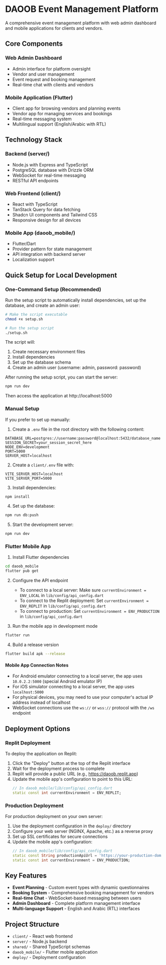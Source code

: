 # DAOOB Event Management Platform

A comprehensive event management platform with web admin dashboard and mobile applications for clients and vendors.

## Core Components

### Web Admin Dashboard
- Admin interface for platform oversight
- Vendor and user management
- Event request and booking management 
- Real-time chat with clients and vendors

### Mobile Application (Flutter)
- Client app for browsing vendors and planning events
- Vendor app for managing services and bookings
- Real-time messaging system
- Multilingual support (English/Arabic with RTL)

## Technology Stack

### Backend (server/)
- Node.js with Express and TypeScript
- PostgreSQL database with Drizzle ORM
- WebSocket for real-time messaging
- RESTful API endpoints

### Web Frontend (client/)
- React with TypeScript 
- TanStack Query for data fetching
- Shadcn UI components and Tailwind CSS
- Responsive design for all devices

### Mobile App (daoob_mobile/)
- Flutter/Dart
- Provider pattern for state management
- API integration with backend server
- Localization support

## Quick Setup for Local Development

### One-Command Setup (Recommended)

Run the setup script to automatically install dependencies, set up the database, and create an admin user:

```bash
# Make the script executable
chmod +x setup.sh

# Run the setup script
./setup.sh
```

The script will:
1. Create necessary environment files
2. Install dependencies
3. Set up the database schema
4. Create an admin user (username: admin, password: password)

After running the setup script, you can start the server:

```bash
npm run dev
```

Then access the application at http://localhost:5000

### Manual Setup

If you prefer to set up manually:

1. Create a `.env` file in the root directory with the following content:
```
DATABASE_URL=postgres://username:password@localhost:5432/database_name
SESSION_SECRET=your_session_secret_here
NODE_ENV=development
PORT=5000
SERVER_HOST=localhost
```

2. Create a `client/.env` file with:
```
VITE_SERVER_HOST=localhost
VITE_SERVER_PORT=5000
```

3. Install dependencies:
```bash
npm install
```

4. Set up the database:
```bash
npm run db:push
```

5. Start the development server:
```bash
npm run dev
```

### Flutter Mobile App

1. Install Flutter dependencies
```bash
cd daoob_mobile
flutter pub get
```

2. Configure the API endpoint
   - To connect to a local server: Make sure `currentEnvironment = ENV_LOCAL` in `lib/config/api_config.dart`
   - To connect to the Replit deployment: Set `currentEnvironment = ENV_REPLIT` in `lib/config/api_config.dart`
   - To connect to production: Set `currentEnvironment = ENV_PRODUCTION` in `lib/config/api_config.dart`

3. Run the mobile app in development mode
```bash
flutter run
```

4. Build a release version
```bash
flutter build apk --release
```

#### Mobile App Connection Notes

- For Android emulator connecting to a local server, the app uses `10.0.2.2:5000` (special Android emulator IP)
- For iOS simulator connecting to a local server, the app uses `localhost:5000`
- For physical devices, you may need to use your computer's actual IP address instead of localhost
- WebSocket connections use the `ws://` or `wss://` protocol with the `/ws` endpoint

## Deployment Options

### Replit Deployment
To deploy the application on Replit:

1. Click the "Deploy" button at the top of the Replit interface
2. Wait for the deployment process to complete
3. Replit will provide a public URL (e.g., https://daoob.replit.app)
4. Update the mobile app's configuration to point to this URL:
   ```dart
   // In daoob_mobile/lib/config/api_config.dart
   static const int currentEnvironment = ENV_REPLIT;
   ```

### Production Deployment
For production deployment on your own server:

1. Use the deployment configuration in the `deploy/` directory
2. Configure your web server (NGINX, Apache, etc.) as a reverse proxy
3. Set up SSL certificates for secure connections
4. Update the mobile app's configuration:
   ```dart
   // In daoob_mobile/lib/config/api_config.dart
   static const String productionApiUrl = 'https://your-production-domain.com';
   static const int currentEnvironment = ENV_PRODUCTION;
   ```

## Key Features

- **Event Planning** - Custom event types with dynamic questionnaires
- **Booking System** - Comprehensive booking management for vendors
- **Real-time Chat** - WebSocket-based messaging between users
- **Admin Dashboard** - Complete platform management interface
- **Multi-language Support** - English and Arabic (RTL) interfaces

## Project Structure

- `client/` - React web frontend
- `server/` - Node.js backend
- `shared/` - Shared TypeScript schemas
- `daoob_mobile/` - Flutter mobile application
- `deploy/` - Deployment configuration